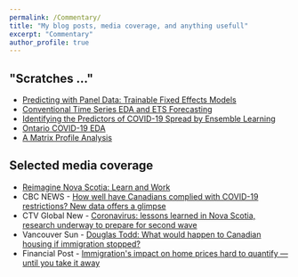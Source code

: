 ```yaml
---
permalink: /Commentary/
title: "My blog posts, media coverage, and anything usefull"
excerpt: "Commentary"
author_profile: true
---
```


## "Scratches ..."

- [Predicting with Panel Data: Trainable Fixed Effects Models](https://raw.githack.com/yaydede/Blog_posts/main/PARMOD_v3.html) 
- [Conventional Time Series EDA and ETS Forecasting](https://raw.githack.com/yaydede/Blog_posts/main/TimeSeries.html) 
- [Identifying the Predictors of COVID-19 Spread by Ensemble Learning](https://raw.githack.com/yaydede/Blog_posts/main/Tree_v7.html) 
- [Ontario COVID-19 EDA](https://raw.githack.com/yaydede/Blog_posts/main/EDA.html) 
- [A Matrix Profile Analysis](https://raw.githack.com/yaydede/Blog_posts/main/MPA.html) 
 
  
## Selected media coverage
- [Reimagine Nova Scotia: Learn and Work](https://raw.githack.com/yaydede/Blog_posts/main/learnandwork.pdf) 
- CBC NEWS - [How well have Canadians complied with COVID-19 restrictions? New data offers a glimpse](https://www.cbc.ca/news/canada/mobility-covid-restrictions-compliance-1.5956947) 
- CTV Global New - [Coronavirus: lessons learned in Nova Scotia, research underway to prepare for second wave](https://globalnews.ca/news/7012816/coronavirus-lessons-learned-in-nova-scotia-research-underway-to-prepare-for-second-wave/) 
- Vancouver Sun - [Douglas Todd: What would happen to Canadian housing if immigration stopped?](https://multiculturalmeanderings.com/2019/07/13/douglas-todd-what-would-happen-to-canadian-housing-if-immigration-stopped/) 
- Financial Post - [Immigration's impact on home prices hard to quantify — until you take it away](https://financialpost.com/real-estate/immigrations-impact-on-home-prices-hard-to-quantify-until-you-take-it-away) 

 
  
